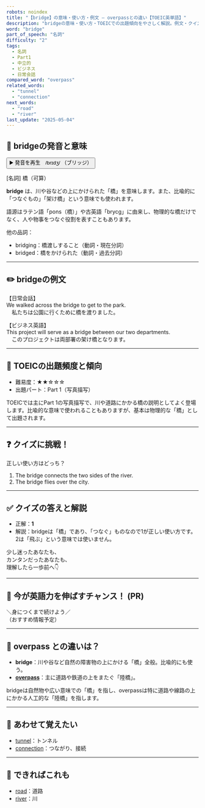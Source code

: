 ```yaml
---
robots: noindex
title: "【bridge】の意味・使い方・例文 ― overpassとの違い【TOEIC英単語】"
description: "bridgeの意味・使い方・TOEICでの出題傾向をやさしく解説。例文・クイズ付きでoverpassとの違いもわかりやすく学べます。"
word: "bridge"
part_of_speech: "名詞"
difficulty: "2"
tags:
  - 名詞
  - Part1
  - 中立的
  - ビジネス
  - 日常会話
compared_word: "overpass"
related_words:
  - "tunnel"
  - "connection"
next_words:
  - "road"
  - "river"
last_update: "2025-05-04"
---
```


## 🔰 bridgeの発音と意味

<button class="play-audio" onclick="playTTS('bridge')">
  <span class="play-audio-main">
    ▶️ 発音を再生　/brɪdʒ/
  </span>
  <span class="play-audio-sub">
    （ブリッジ）
  </span>
</button>

[名詞] 橋（可算）

**bridge** は、川や谷などの上にかけられた「橋」を意味します。また、比喩的に「つなぐもの」「架け橋」という意味でも使われます。

語源はラテン語「pons（橋）」や古英語「brycg」に由来し、物理的な橋だけでなく、人や物事をつなぐ役割を表すこともあります。

他の品詞：  
- bridging：橋渡しすること（動詞・現在分詞）
- bridged：橋をかけられた（動詞・過去分詞）

---

## ✏️ bridgeの例文

【日常会話】  
We walked across the bridge to get to the park.  
　私たちは公園に行くために橋を渡りました。

【ビジネス英語】  
This project will serve as a bridge between our two departments.  
　このプロジェクトは両部署の架け橋となります。

---

## 🎯 TOEICの出題頻度と傾向

- 難易度：★★☆☆☆
- 出題パート：Part 1（写真描写）

TOEICでは主にPart 1の写真描写で、川や道路にかかる橋の説明としてよく登場します。比喩的な意味で使われることもありますが、基本は物理的な「橋」として出題されます。

---

## ❓ クイズに挑戦！

正しい使い方はどっち？

1. The bridge connects the two sides of the river.  
2. The bridge flies over the city.

---

## ✅ クイズの答えと解説

- 正解：**1**
- 解説：bridgeは「橋」であり、「つなぐ」ものなので1が正しい使い方です。2は「飛ぶ」という意味では使いません。

少し迷ったあなたも、  
カンタンだったあなたも、  
理解したら一歩前へ👇️

---

## 🚀 今が英語力を伸ばすチャンス！ (PR)

<div class="info-center">
＼身につくまで続けよう／<br>  
（おすすめ情報予定）
</div>

---

## 🤔  overpass との違いは？

- **bridge**：川や谷など自然の障害物の上にかける「橋」全般。比喩的にも使う。
- **[overpass](/word/overpass/)**：主に道路や鉄道の上をまたぐ「陸橋」。

bridgeは自然物や広い意味での「橋」を指し、overpassは特に道路や線路の上にかかる人工的な「陸橋」を指します。

---

## 🧩 あわせて覚えたい

- [tunnel](/word/tunnel/)：トンネル
- [connection](/word/connection/)：つながり、接続

---

## 📖 できればこれも

- [road](/word/road/)：道路
- [river](/word/river/)：川

<!-- cvid: aid40_bid24 -->
